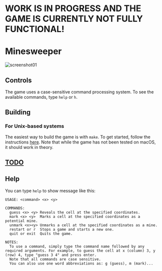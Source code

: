 # WORK IS IN PROGRESS AND THE GAME IS CURRENTLY NOT FULLY FUNCTIONAL!

# Minesweeper

![screenshot01](https://user-images.githubusercontent.com/30744041/224798463-c7e78d9d-e6f0-4a79-9809-282612bcb56f.jpeg)

## Controls

The game uses a case-sensitive command processing system. To see the available commands, type `help` or `h`.

## Building

### For Unix-based systems

The easiest way to build the game is with `make`. To get started, follow the instructions [here](../README.md#building). Note that while the game has not been tested on macOS, it should work in theory.

## [TODO](./TODO.md)

## Help

You can type `help` to show message like this:

```
USAGE: <command> <x> <y>

COMMANDS:
  guess <x> <y> Reveals the cell at the specified coordinates.
  mark <x> <y>  Marks a cell at the specified coordinates as a potential mine.
  unmark <x><y> Unmarks a cell at the specified coordinates as a mine.
  restart or r  Stops a game and starts a new one.
  quit or exit  Quits the game.

NOTES:
  To use a command, simply type the command name followed by any required arguments. For example, to guess the cell at x (column) 3, y (row) 4, type "guess 3 4" and press enter.
  Note that all commands are case sensitive.
  You can also use one word abbreviations as: g (guess), m (mark)...
```
